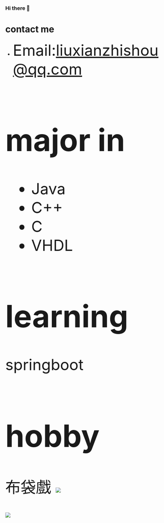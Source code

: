 ### Hi there 👋

<!--
**liuxianzhishou/liuxianzhishou** is a ✨ _special_ ✨ repository because its `README.md` (this file) appears on your GitHub profile.

Here are some ideas to get you started:

- 🔭 I’m currently working on ...
- 🌱 I’m currently learning ...
- 👯 I’m looking to collaborate on ...
- 🤔 I’m looking for help with ...
- 💬 Ask me about ...
- 📫 How to reach me: ...
- 😄 Pronouns: ...
- ⚡ Fun fact: ...
-->
# contact me
* <font size=10> Email:liuxianzhishou@qq.com

# major in
* Java
* C++
* C
* VHDL

# learning
springboot
  
# hobby
  布袋戲
![](https://img2020.cnblogs.com/blog/2448767/202107/2448767-20210708204543095-6185826.jpg)

![](https://img2020.cnblogs.com/blog/2448767/202107/2448767-20210708204553650-31032740.jpg)
